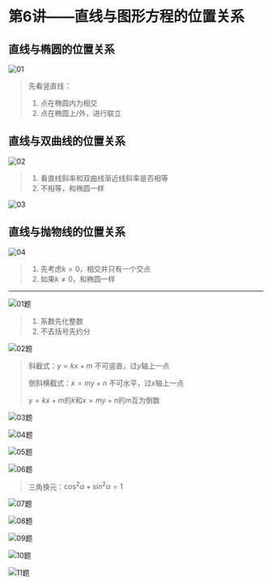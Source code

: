 # 第6讲——直线与图形方程的位置关系

## 直线与椭圆的位置关系

![01](image.png)

> 先看竖直线：
>
> 1. 点在椭圆内为相交
> 2. 点在椭圆上/外，进行联立

## 直线与双曲线的位置关系

![02](image-7.png)

> 1. 看直线斜率和双曲线渐近线斜率是否相等
> 2. 不相等，和椭圆一样

![03](image-9.png)

## 直线与抛物线的位置关系

![04](image-11.png)

> 1. 先考虑$k=0$，相交并只有一个交点
> 2. 如果$k\neq 0$，和椭圆一样

****

![01题](image-1.png)

> 1. 系数先化整数
> 2. 不去括号先约分

![02题](image-2.png)

> 斜截式：$y=kx+m$ 不可竖直，过$y$轴上一点
>
> 倒斜横截式：$x=my+n$ 不可水平，过$x$轴上一点
>
> $y=kx+m$的$k$和$x=my+n$的$m$互为倒数

![03题](image-3.png)

![04题](image-4.png)

![05题](image-5.png)

![06题](image-6.png)

> 三角换元：$\cos ^2 \alpha + \sin ^2 \alpha = 1$

![07题](image-8.png)

![08题](image-10.png)

![09题](image-13.png)

![10题](image-12.png)

![11题](image-14.png)
